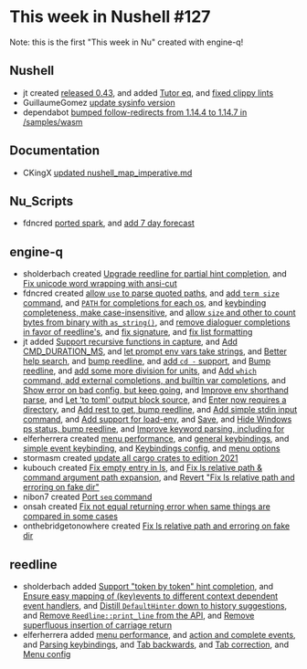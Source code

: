 # This week in Nushell #127

Note: this is the first "This week in Nu" created with engine-q!

## Nushell

- jt created [released 0.43](https://github.com/nushell/nushell/pull/4264), and added [Tutor eq](https://github.com/nushell/nushell/pull/4263), and [fixed clippy lints](https://github.com/nushell/nushell/pull/4262) 
- GuillaumeGomez [update sysinfo version](https://github.com/nushell/nushell/pull/4261) 
- dependabot [bumped follow-redirects from 1.14.4 to 1.14.7 in /samples/wasm](https://github.com/nushell/nushell/pull/4258) 

## Documentation

- CKingX [updated nushell_map_imperative.md](https://github.com/nushell/nushell.github.io/pull/214) 

## Nu_Scripts

- fdncred [ported spark](https://github.com/nushell/nu_scripts/pull/131), and [add 7 day forecast](https://github.com/nushell/nu_scripts/pull/130) 

## engine-q

- sholderbach created [Upgrade reedline for partial hint completion](https://github.com/nushell/engine-q/pull/802), and [Fix unicode word wrapping with ansi-cut](https://github.com/nushell/engine-q/pull/767) 
- fdncred created [allow `use` to parse quoted paths](https://github.com/nushell/engine-q/pull/800), and [add `term size` command](https://github.com/nushell/engine-q/pull/792), and [`PATH` for completions for each os](https://github.com/nushell/engine-q/pull/784), and [keybinding completeness, make case-insensitive](https://github.com/nushell/engine-q/pull/780), and [allow `size` and other to count bytes from binary with `as_string()`](https://github.com/nushell/engine-q/pull/769), and [remove dialoguer completions in favor of reedline's](https://github.com/nushell/engine-q/pull/766), and [fix signature](https://github.com/nushell/engine-q/pull/765), and [fix list formatting](https://github.com/nushell/engine-q/pull/762) 
- jt added [Support recursive functions in capture](https://github.com/nushell/engine-q/pull/797), and [Add CMD_DURATION_MS](https://github.com/nushell/engine-q/pull/794), and [let prompt env vars take strings](https://github.com/nushell/engine-q/pull/790), and [Better help search](https://github.com/nushell/engine-q/pull/789), and [bump reedline](https://github.com/nushell/engine-q/pull/788), and [add `cd -` support](https://github.com/nushell/engine-q/pull/787), and [Bump reedline](https://github.com/nushell/engine-q/pull/785), and [add some more division for units](https://github.com/nushell/engine-q/pull/783), and [Add `which` command, add external completions, and builtin var completions](https://github.com/nushell/engine-q/pull/782), and [Show error on bad config, but keep going](https://github.com/nushell/engine-q/pull/778), and [Improve env shorthand parse](https://github.com/nushell/engine-q/pull/777), and [Let 'to toml' output block source](https://github.com/nushell/engine-q/pull/763), and [Enter now requires a directory](https://github.com/nushell/engine-q/pull/761), and [Add rest to get, bump reedline](https://github.com/nushell/engine-q/pull/760), and [Add simple stdin input command](https://github.com/nushell/engine-q/pull/754), and [Add support for load-env](https://github.com/nushell/engine-q/pull/752), and [Save](https://github.com/nushell/engine-q/pull/750), and [Hide Windows ps status, bump reedline](https://github.com/nushell/engine-q/pull/749), and [Improve keyword parsing, including for](https://github.com/nushell/engine-q/pull/747) 
- elferherrera created [menu performance](https://github.com/nushell/engine-q/pull/793), and [general keybindings](https://github.com/nushell/engine-q/pull/775), and [simple event keybinding](https://github.com/nushell/engine-q/pull/773), and [Keybindings config](https://github.com/nushell/engine-q/pull/768), and [menu options](https://github.com/nushell/engine-q/pull/748) 
- stormasm created [update all cargo crates to edition 2021](https://github.com/nushell/engine-q/pull/781) 
- kubouch created [Fix empty entry in ls](https://github.com/nushell/engine-q/pull/759), and [Fix ls relative path & command argument path expansion](https://github.com/nushell/engine-q/pull/757), and [Revert "Fix ls relative path and erroring on fake dir"](https://github.com/nushell/engine-q/pull/744) 
- nibon7 created [Port `seq` command](https://github.com/nushell/engine-q/pull/755) 
- onsah created [Fix not equal returning error when same things are compared in some cases](https://github.com/nushell/engine-q/pull/709) 
- onthebridgetonowhere created [Fix ls relative path and erroring on fake dir](https://github.com/nushell/engine-q/pull/697) 

## reedline

- sholderbach added [Support "token by token" hint completion](https://github.com/nushell/reedline/pull/269), and [Ensure easy mapping of (key)events to different context dependent event handlers](https://github.com/nushell/reedline/pull/267), and [Distill `DefaultHinter` down to history suggestions](https://github.com/nushell/reedline/pull/265), and [Remove `Reedline::print_line` from the API](https://github.com/nushell/reedline/pull/263), and [Remove superfluous insertion of carriage return](https://github.com/nushell/reedline/pull/262) 
- elferherrera added [menu performance](https://github.com/nushell/reedline/pull/268), and [action and complete events](https://github.com/nushell/reedline/pull/260), and [Parsing keybindings](https://github.com/nushell/reedline/pull/257), and [Tab backwards](https://github.com/nushell/reedline/pull/255), and [Tab correction](https://github.com/nushell/reedline/pull/254), and [Menu config](https://github.com/nushell/reedline/pull/253) 
